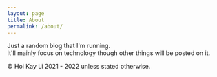```yaml
---
layout: page
title: About
permalink: /about/
---
```


Just a random blog that I'm running. <br>
It'll mainly focus on technology though other things will be posted on it.


© Hoi Kay Li 2021 - 2022 unless stated otherwise. 